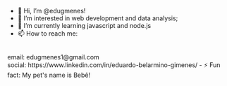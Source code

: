 - 👋 Hi, I’m @edugmenes!
- 👀 I’m interested in web development and data analysis;
- 🌱 I’m currently learning javascript and node.js
- 📫 How to reach me: 
<br>
email: edugmenes1@gmail.com
<br>  
social: https://www.linkedin.com/in/eduardo-belarmino-gimenes/
- ⚡ Fun fact: My pet's name is Bebê! 

<!---
edugmenes/edugmenes is a ✨ special ✨ repository because its `README.md` (this file) appears on your GitHub profile.
You can click the Preview link to take a look at your changes.
--->
